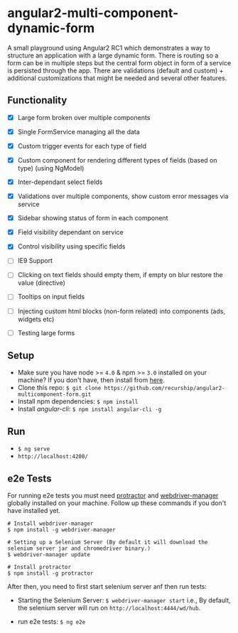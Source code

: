 # angular2-multi-component-dynamic-form

A small playground using Angular2 RC1 which demonstrates a way to structure an application with a large dynamic form. There is routing so a form can be in multiple steps but the central form object in form of a service is persisted through the app. There are validations (default and custom) + additional customizations that might be needed and several other features.

## Functionality

- [x] Large form broken over multiple components
- [x] Single FormService managing all the data
- [x] Custom trigger events for each type of field
- [x] Custom component for rendering different types of fields (based on type) (using NgModel)
- [x] Inter-dependant select fields
- [x] Validations over multiple components, show custom error messages via service
- [x] Sidebar showing status of form in each component
- [x] Field visibility dependant on service
- [x] Control visibility using specific fields
- [ ] IE9 Support
- [ ] Clicking on text fields should empty them, if empty on blur restore the value (directive)
- [ ] Tooltips on input fields
- [ ] Injecting custom html blocks (non-form related) into components (ads, widgets etc)
- [ ] Testing large forms


## Setup

- Make sure you have node >= `4.0` & npm >= `3.0` installed on your machine? If you don't have, then install from [here](https://nodejs.org/en/download/).
- Clone this repo: `$ git clone https://github.com/recurship/angular2-multicomponent-form.git`
- Install npm dependencies: `$ npm install`
- Install *angular-cli*: `$ npm install angular-cli -g`

## Run

- `$ ng serve`
- `http://localhost:4200/`

## e2e Tests

For running e2e tests you must need [protractor](http://www.protractortest.org/) and [webdriver-manager](https://github.com/angular/webdriver-manager) globally installed on your machine.
Follow up these commands if you don't have installed yet.

```
# Install webdriver-manager
$ npm install -g webdriver-manager

# Setting up a Selenium Server (By default it will download the selenium server jar and chromedriver binary.)
$ webdriver-manager update

# Install protractor
$ npm install -g protractor
```

After then, you need to first start selenium server anf then run tests:

- Starting the Selenium Server: `$ webdriver-manager start`
i.e., By default, the selenium server will run on `http://localhost:4444/wd/hub`.

- run e2e tests: `$ ng e2e`

